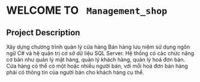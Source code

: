 



# WELCOME TO ` Management_shop`


## Project Description
Xây dựng chương trình quản lý cửa hàng Bán hàng lưu niệm sử dụng ngôn ngữ C# và hệ quản trị cơ sở dữ liệu SQL Server. Hệ thống có các chức năng cơ bản như quản lý mặt hàng, quản lý khách hàng, quản lý hoá đơn bán. Cửa hàng có thể có một hoặc nhiều người bán, với mỗi hoá đơn bán hàng phải có thông tin của người bán cho khách hàng cụ thể.


